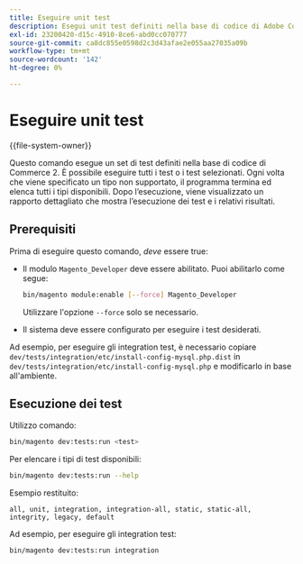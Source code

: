 ```yaml
---
title: Eseguire unit test
description: Esegui unit test definiti nella base di codice di Adobe Commerce.
exl-id: 23200420-d15c-4910-8ce6-abd0cc070777
source-git-commit: ca8dc855e0598d2c3d43afae2e055aa27035a09b
workflow-type: tm+mt
source-wordcount: '142'
ht-degree: 0%

---
```


# Eseguire unit test

{{file-system-owner}}

Questo comando esegue un set di test definiti nella base di codice di Commerce 2. È possibile eseguire tutti i test o i test selezionati. Ogni volta che viene specificato un tipo non supportato, il programma termina ed elenca tutti i tipi disponibili. Dopo l’esecuzione, viene visualizzato un rapporto dettagliato che mostra l’esecuzione dei test e i relativi risultati.

## Prerequisiti

Prima di eseguire questo comando, _deve_ essere true:

- Il modulo `Magento_Developer` deve essere abilitato. Puoi abilitarlo come segue:

  ```bash
  bin/magento module:enable [--force] Magento_Developer
  ```

  Utilizzare l&#39;opzione `--force` solo se necessario.

- Il sistema deve essere configurato per eseguire i test desiderati.

Ad esempio, per eseguire gli integration test, è necessario copiare `dev/tests/integration/etc/install-config-mysql.php.dist` in `dev/tests/integration/etc/install-config-mysql.php` e modificarlo in base all&#39;ambiente.

## Esecuzione dei test

Utilizzo comando:

```bash
bin/magento dev:tests:run <test>
```

Per elencare i tipi di test disponibili:

```bash
bin/magento dev:tests:run --help
```

Esempio restituito:

```
all, unit, integration, integration-all, static, static-all, integrity, legacy, default
```

Ad esempio, per eseguire gli integration test:

```bash
bin/magento dev:tests:run integration
```
